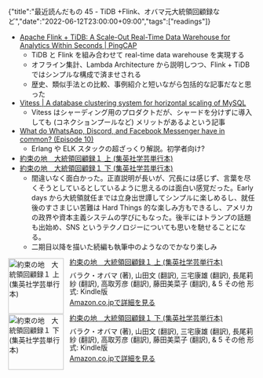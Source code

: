 {"title":"最近読んだもの 45 - TiDB +Flink、オバマ元大統領回顧録など","date":"2022-06-12T23:00:00+09:00","tags":["readings"]}

- [Apache Flink \+ TiDB: A Scale\-Out Real\-Time Data Warehouse for Analytics Within Seconds \| PingCAP](https://en.pingcap.com/blog/apache-flink-tidb-a-scale-out-real-time-data-warehouse-for-analytics-within-seconds/)
    - TiDB と Flink を組み合わせて real-time data warehouse を実現する
    - オフライン集計、Lambda Architecture から説明しつつ、Flink + TiDB ではシンプルな構成で済ませされる
    - 歴史、類似手法との比較、事例紹介と短いながら包括的な記事だなと思った
- [Vitess \| A database clustering system for horizontal scaling of MySQL](https://vitess.io/blog/2019-06-17-unsharded-vitess-benefits/)
    - Vitess はシャーディング用のプロダクトだが、シャードを分けずに導入しても (コネクションプールなど) メリットがあるよという記事
- [What do WhatsApp, Discord, and Facebook Messenger have in common? \(Episode 10\)](https://blog.bytebytego.com/p/what-do-whatsapp-discord-and-facebook?s=r)
    - Erlang や ELK スタックの超ざっくり解説。初学者向け?
- <a href="http://www.amazon.co.jp/exec/obidos/ASIN/B08TWP31KP/pleasesleep-22/ref=nosim/" name="amazletlink" target="_blank">約束の地　大統領回顧録１ 上 (集英社学芸単行本)</a>
- <a href="http://www.amazon.co.jp/exec/obidos/ASIN/B08TWP7Q2D/pleasesleep-22/ref=nosim/" name="amazletlink" target="_blank">約束の地　大統領回顧録１ 下 (集英社学芸単行本)</a>
    - 間違いなく面白かった。正直説明が長いが、冗長には感じず、言葉を尽くそうとしているとしているように思えるのは面白い感覚だった。Early days から大統領就任までは立身出世譚してシンプルに楽しめるし、就任後のすさまじい苦難は Hard Things 的な楽しみ方もできるし、アメリカの政界や資本主義システムの学びにもなった。後半にはトランプの話題も出始め、SNS というテクノロジーについても思いを馳せることになる。
    - 二期目以降を描いた続編も執筆中のようなのでかなり楽しみ

<div class="amazlet-box" style="margin-bottom:0px;"><div class="amazlet-image" style="float:left;margin:0px 12px 1px 0px;"><a href="http://www.amazon.co.jp/exec/obidos/ASIN/B08TWP31KP/pleasesleep-22/ref=nosim/" name="amazletlink" target="_blank"><img src="https://m.media-amazon.com/images/I/419-eGpc9YL.jpg" alt="約束の地　大統領回顧録１ 上 (集英社学芸単行本)" style="border: none; width: 113px;" /></a></div><div class="amazlet-info" style="line-height:120%; margin-bottom: 10px"><div class="amazlet-name" style="margin-bottom:10px;line-height:120%"><a href="http://www.amazon.co.jp/exec/obidos/ASIN/B08TWP31KP/pleasesleep-22/ref=nosim/" name="amazletlink" target="_blank">約束の地　大統領回顧録１ 上 (集英社学芸単行本)</a></div><div class="amazlet-detail">バラク・オバマ  (著), 山田文 (翻訳), 三宅康雄 (翻訳), 長尾莉紗 (翻訳), 高取芳彦 (翻訳), 藤田美菜子 (翻訳), & 5 その他  形式: Kindle版<br/></div><div class="amazlet-sub-info" style="float: left;"><div class="amazlet-link" style="margin-top: 5px"><a href="http://www.amazon.co.jp/exec/obidos/ASIN/B08TWP31KP/pleasesleep-22/ref=nosim/" name="amazletlink" target="_blank">Amazon.co.jpで詳細を見る</a></div></div></div><div class="amazlet-footer" style="clear: left"></div></div>

<div class="amazlet-box" style="margin-bottom:0px;"><div class="amazlet-image" style="float:left;margin:0px 12px 1px 0px;"><a href="http://www.amazon.co.jp/exec/obidos/ASIN/B08TWP7Q2D/pleasesleep-22/ref=nosim/" name="amazletlink" target="_blank"><img src="https://m.media-amazon.com/images/I/41DGXp8B7qL.jpg" alt="約束の地　大統領回顧録１ 下 (集英社学芸単行本)" style="border: none; width: 113px;" /></a></div><div class="amazlet-info" style="line-height:120%; margin-bottom: 10px"><div class="amazlet-name" style="margin-bottom:10px;line-height:120%"><a href="http://www.amazon.co.jp/exec/obidos/ASIN/B08TWP7Q2D/pleasesleep-22/ref=nosim/" name="amazletlink" target="_blank">約束の地　大統領回顧録１ 下 (集英社学芸単行本)</a></div><div class="amazlet-detail">バラク・オバマ  (著), 山田文 (翻訳), 三宅康雄 (翻訳), 長尾莉紗 (翻訳), 高取芳彦 (翻訳), 藤田美菜子 (翻訳), & 5 その他  形式: Kindle版<br/></div><div class="amazlet-sub-info" style="float: left;"><div class="amazlet-link" style="margin-top: 5px"><a href="http://www.amazon.co.jp/exec/obidos/ASIN/B08TWP7Q2D/pleasesleep-22/ref=nosim/" name="amazletlink" target="_blank">Amazon.co.jpで詳細を見る</a></div></div></div><div class="amazlet-footer" style="clear: left"></div></div>
